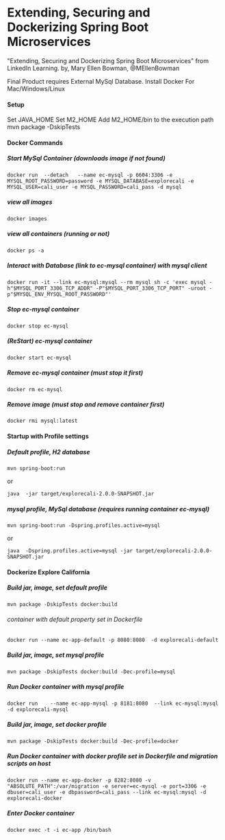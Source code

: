 # Extending, Securing and Dockerizing Spring Boot Microservices
"Extending, Securing and Dockerizing Spring Boot Microservices" from LinkedIn Learning.
by, Mary Ellen Bowman, @MEllenBowman



Final Product requires External MySql Database.
Install Docker For Mac/Windows/Linux
#### Setup
Set JAVA_HOME
Set M2_HOME
Add M2_HOME/bin to the execution path
mvn package -DskipTests
#### Docker Commands
##### Start MySql Container (downloads image if not found)
``
docker run  --detach   --name ec-mysql -p 6604:3306 -e MYSQL_ROOT_PASSWORD=password -e MYSQL_DATABASE=explorecali -e MYSQL_USER=cali_user -e MYSQL_PASSWORD=cali_pass -d mysql
``

##### view all images
``
docker images
``

##### view all containers (running or not)
``
docker ps -a
``
##### Interact with Database (link to ec-mysql container) with mysql client
``
docker run -it --link ec-mysql:mysql --rm mysql sh -c 'exec mysql -h"$MYSQL_PORT_3306_TCP_ADDR" -P"$MYSQL_PORT_3306_TCP_PORT" -uroot -p"$MYSQL_ENV_MYSQL_ROOT_PASSWORD"'
``
##### Stop ec-mysql container
``
docker stop ec-mysql
``
##### (ReStart) ec-mysql container
``
docker start ec-mysql
``
##### Remove ec-mysql container (must stop it first)
``
docker rm ec-mysql
``
##### Remove image (must stop and remove container first)
``
docker rmi mysql:latest
``
#### Startup with Profile settings
##### Default profile, H2 database
``
mvn spring-boot:run
``

or

``
java  -jar target/explorecali-2.0.0-SNAPSHOT.jar
``
##### mysql profile, MySql database (requires running container ec-mysql)
``
mvn spring-boot:run -Dspring.profiles.active=mysql
``

or

``
java  -Dspring.profiles.active=mysql -jar target/explorecali-2.0.0-SNAPSHOT.jar
``
#### Dockerize Explore California
##### Build jar, image, set default profile
``
mvn package -DskipTests docker:build
``
###### container with default property set in Dockerfile
``
docker run --name ec-app-default -p 8080:8080  -d explorecali-default
``
##### Build jar, image, set mysql profile
``
mvn package -DskipTests docker:build -Dec-profile=mysql
``
##### Run Docker container with mysql profile
``
docker run    --name ec-app-mysql -p 8181:8080  --link ec-mysql:mysql -d explorecali-mysql
``
##### Build jar, image, set docker profile
``
mvn package -DskipTests docker:build -Dec-profile=docker
``
##### Run Docker container with docker profile set in Dockerfile and migration scripts on host
``
docker run --name ec-app-docker -p 8282:8080 -v "ABSOLUTE_PATH":/var/migration -e server=ec-mysql -e port=3306 -e dbuser=cali_user -e dbpassword=cali_pass --link ec-mysql:mysql -d explorecali-docker
``
##### Enter Docker container
``
docker exec -t -i ec-app /bin/bash
``
#####
